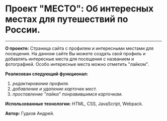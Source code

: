 # Проект "МЕСТО": Об интересных местах для путешествий по России.
-----------------------------------------------------------------

**О проекте:** Страница сайта с профилем и интересными местами для посещения.
На данном сайте Вы можете создать свой профиль и добавлять интересные места для посещения с названием и фотографией. Особо интересные места можно отметить "лайком".

**Реализован следующий функционал:**
1. *редактирование профиля.*
2. *добавление и удаление карточек мест.*
3. *проставление "лайка" понравившимся карточкам.*

**Использованные технологии:** HTML, CSS, JavaScript, Webpack.

**Автор:** Гудков Андрей.
